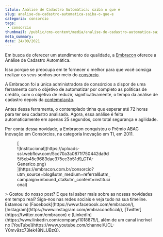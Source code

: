 ```yaml
---
titulo: Análise de Cadastro Automática: saiba o que é
slug: analise-de-cadastro-automatica-saiba-o-que-e
categoria: consorcio
tags:
 - consorcio
thumbnail: /public/cms-content/media/analise-de-cadastro-automatica-saiba-o-que-e.jpg
meta_summary: 
date: 24/09/2021
---
```

Em busca de oferecer um atendimento de qualidade, a [Embracon](https://www.embracon.com.br/) oferece a Análise de Cadastro Automática.

Isso porque se preocupa em te fornecer o melhor para que você consiga realizar os seus sonhos por meio do [consórcio](https://www.embracon.com.br/conhecaoconsorcio/o-que-e-consorcio).

A Embracon foi a única administradora de consórcios a dispor de uma ferramenta com o objetivo de automatizar por completo as políticas de crédito, com o objetivo de reduzir, significativamente, o tempo da análise de cadastro depois da [contemplação](https://www.embracon.com.br/conhecaoconsorcio/o-que-e-contemplacao).

Antes dessa ferramenta, o contemplado tinha que esperar até 72 horas para ter seu cadastro analisado. Agora, essa análise é feita automaticamente em apenas 25 segundos, com total segurança e agilidade.

Por conta dessa novidade, a Embracon conquistou o Prêmio ABAC Inovação em Consórcios, na categoria Inovação em TI, em 2011.

<figure class="w-richtext-figure-type-image w-richtext-align-center" style="max-width:310px">[<div>![Institucional](https://uploads-ssl.webflow.com/5cc70a3a0871f750442da9d5/5eb45e9683dae375ec3b51d9_CTA-Generico.png)</div>](https://embracon.com.br/consorcio?utm_source=blog&utm_medium=referral&utm_campaign=inbound_cta&utm_content=institucional)</figure>> Gostou do nosso post? E que tal saber mais sobre as nossas novidades em tempo real? Siga-nos nas redes sociais e veja tudo na sua timeline. Estamos no [Facebook](https://www.facebook.com/embracon/), [Instagram](https://www.instagram.com/embraconoficial/), [Twitter](https://twitter.com/embracon) e [LinkedIn](https://www.linkedin.com/company/1018875/), além de um canal incrível no [YouTube](https://www.youtube.com/channel/UCL-Y0mv9zc73Iek48NLUBzQ).
